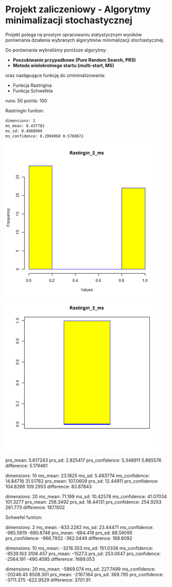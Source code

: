 # Projekt zaliczeniowy - Algorytmy minimalizacji stochastycznej
Projekt polega na prostym opracowaniu statystycznym wyników porównania działania wybranych algorytmów minimalizacji stochastycznej.

Do porównania wybraliśmy poniższe algorytmy:
- **Poszukiwanie przypadkowe (Pure Random Search, PRS)**
- **Metoda wielokrotnego startu (multi-start, MS)**

oraz następujące funkcję do zminimalizowania:
- Funkcja Rastrigina
- Funkcja Schwefela

runs: 50 
points: 100 

Rastringin funtion:

```
dimensions: 2 
ms_mean: 0.437782
ms_sd: 0.4988989
ms_confidence: 0.2994968 0.5760672
```
![My Image](histograms/Rastirgin_2_ms.png)
![My Image](boxplot/Rastirgin_2_ms.png)

prs_mean: 5.617243
prs_sd: 2.825417
prs_confidence: 5.348911 5.885576
difference: 5.179461

dimensions: 10 
ms_mean: 23.1825
ms_sd: 5.483774
ms_confidence: 14.84718 31.51782
prs_mean: 107.0609
prs_sd: 12.44911
prs_confidence: 104.8266 109.2953
difference: 83.87843

dimensions: 20 
ms_mean: 71.199
ms_sd: 10.42578
ms_confidence: 41.07034 101.3277
prs_mean: 258.3492
prs_sd: 18.44131
prs_confidence: 254.9253 261.773
difference: 187.1502

Schwefel funtion:

dimensions: 2 
ms_mean: -833.2282
ms_sd: 23.44471
ms_confidence: -985.5819 -680.8746
prs_mean: -664.419
prs_sd: 88.59095
prs_confidence: -966.7932 -362.0449
difference: 168.8092

dimensions: 10 
ms_mean: -3216.353
ms_sd: 151.0336
ms_confidence: -9539.163 3106.457
prs_mean: -1527.3
prs_sd: 253.0647
prs_confidence: -2564.191 -490.4085
difference: 1689.053 

dimensions: 20 
ms_mean: -5869.074
ms_sd: 227.7499
ms_confidence: -20246.45 8508.301
prs_mean: -2167.164
prs_sd: 369.795
prs_confidence: -3711.375 -622.9529
difference: 3701.91

